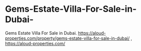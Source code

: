 # Gems-Estate-Villa-For-Sale-in-Dubai-
Gems Estate Villa For Sale in Dubai.   https://aloud-properties.com/property/gems-estate-villa-for-sale-in-dubai/
,
https://aloud-properties.com/
